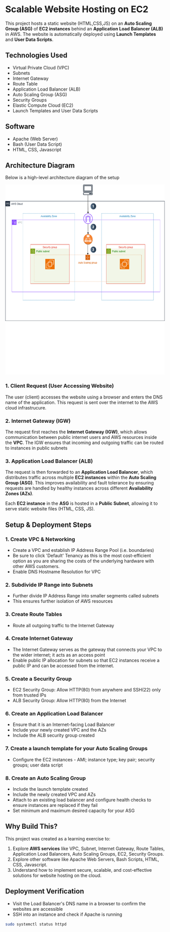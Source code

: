 # Scalable Website Hosting on EC2

This project hosts a static website (HTML,CSS,JS) on an **Auto Scaling Group (ASG)** of **EC2 instances** behind an **Application Load Balancer (ALB)** in AWS. The website is automatically deployed using **Launch Templates** and **User Data Scripts**.

## Technologies Used
- Virtual Private Cloud (VPC)
- Subnets
- Internet Gateway
- Route Table
- Application Load Balancer (ALB)
- Auto Scaling Group (ASG)
- Security Groups
- Elastic Compute Cloud (EC2)
- Launch Templates and User Data Scripts

## Software
- Apache (Web Server)
- Bash (User Data Script)
- HTML, CSS, Javascript

## Architecture Diagram
Below is a high-level architecture diagram of the setup

<p align="center">
   <img src="/images/V1_StaticWebsiteHosting.png" height=600 >
<p>

### 1. Client Request (User Accessing Website)
The user (client) accesses the website using a browser and enters the DNS name of the application. 
This request is sent over the internet to the AWS cloud infrastrucure. 

### 2. Internet Gateway (IGW)
The request first reaches the **Internet Gateway (IGW)**, which allows communication between public internet users and AWS resources inside the **VPC**.
The IGW ensures that incoming and outgoing traffic can be routed to instances in public subnets

### 3. Application Load Balancer (ALB)
The request is then forwarded to an **Application Load Balancer**, which distributes traffic across multiple **EC2 instances** within the **Auto Scaling Group (ASG)**.
This improves availability and fault tolerance by ensuring requests are handled by healthy instances across different **Availability Zones (AZs)**.

Each **EC2 instance** in the **ASG** is hosted in a **Public Subnet**, allowing it to serve static website files (HTML, CSS, JS).

## Setup & Deployment Steps
### 1. Create VPC & Networking
- Create a VPC and establish IP Address Range Pool (i.e. boundaries)
- Be sure to click 'Default' Tenancy as this is the most cost-efficient option as you are sharing the costs of the underlying hardware with other AWS customers. 
- Enable DNS Hostname Resolution for VPC

### 2. Subdivide IP Range into Subnets
- Further divide IP Address Range into smaller segments called subnets
- This ensures further isolation of AWS resources

### 3. Create Route Tables
- Route all outgoing traffic to the Internet Gateway

### 4. Create Internet Gateway
- The Internet Gateway serves as the gateway that connects your VPC to the wider internet; it acts as an access point
- Enable public IP allocation for subnets so that EC2 instances receive a public IP and can be accessed from the internet.

### 5. Create a Security Group
- EC2 Security Group: Allow HTTP(80) from anywhere and SSH(22) only from trusted IPs 
- ALB Security Group: Allow HTTP(80) from the Internet

### 6. Create an Application Load Balancer
- Ensure that it is an Internet-facing Load Balancer
- Include your newly created VPC and the AZs
- Include the ALB security group created

### 7. Create a launch template for your Auto Scaling Groups
- Configure the EC2 instances - AMI; instance type; key pair; security groups; user data script

### 8. Create an Auto Scaling Group
- Include the launch template created
- Include the newly created VPC and AZs
- Attach to an existing load balancer and configure health checks to ensure instances are replaced if they fail
- Set minimum and maximum desired capacity for your ASG

## Why Build This?

This project was created as a learning exercise to:

1. Explore **AWS services** like VPC, Subnet, Internet Gateway, Route Tables, Application Load Balancers, Auto Scaling Groups, EC2, Security Groups.
2. Explore other software like Apache Web Servers, Bash Scripts, HTML, CSS, Javascript. 
3. Understand how to implement secure, scalable, and cost-effective solutions for website hosting on the cloud.

## Deployment Verification
- Visit the Load Balancer's DNS name in a browser to confirm the websites are accessible
- SSH into an instance and check if Apache is running 
```bash
sudo systemctl status httpd
```
